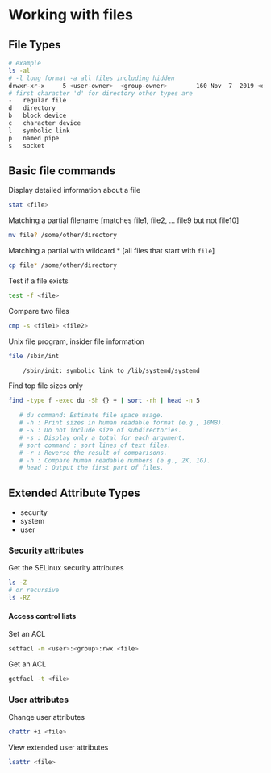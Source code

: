 # Working with files

## File Types

```sh
# example
ls -al
# -l long format -a all files including hidden
drwxr-xr-x     5 <user-owner>  <group-owner>        160 Nov  7  2019 <directory>
# first character 'd' for directory other types are
-   regular file
d   directory
b   block device
c   character device
l   symbolic link
p   named pipe
s   socket
```

## Basic file commands

Display detailed information about a file

```sh
stat <file>
```

Matching a partial filename [matches file1, file2, ... file9 but not file10]

```sh
mv file? /some/other/directory
```

Matching a partial with wildcard * [all files that start with `file`]

```sh
cp file* /some/other/directory
```

Test if a file exists

```sh
test -f <file>
```

Compare two files

```sh
cmp -s <file1> <file2>
```

Unix file program, insider file information

```sh
file /sbin/int

    /sbin/init: symbolic link to /lib/systemd/systemd
```

Find top file sizes only

```sh
find -type f -exec du -Sh {} + | sort -rh | head -n 5

   # du command: Estimate file space usage.
   # -h : Print sizes in human readable format (e.g., 10MB).
   # -S : Do not include size of subdirectories.
   # -s : Display only a total for each argument.
   # sort command : sort lines of text files.
   # -r : Reverse the result of comparisons.
   # -h : Compare human readable numbers (e.g., 2K, 1G).
   # head : Output the first part of files.

```

## Extended Attribute Types

- security
- system
- user

### Security attributes

Get the SELinux security attributes

```sh
ls -Z
# or recursive
ls -RZ
```

#### Access control lists

Set an ACL

```sh
setfacl -m <user>:<group>:rwx <file>
```

Get an ACL

```sh
getfacl -t <file>
```

### User attributes

Change user attributes

```sh
chattr +i <file>
```

View extended user attributes

```sh
lsattr <file>
```
